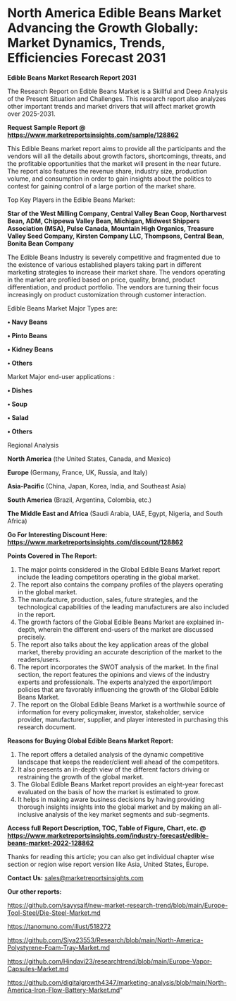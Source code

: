 # North America Edible Beans Market Advancing the Growth Globally: Market Dynamics, Trends, Efficiencies Forecast 2031

<strong>Edible Beans Market Research Report 2031</strong>

The Research Report on Edible Beans Market is a Skillful and Deep Analysis of the Present Situation and Challenges. This research report also analyzes other important trends and market drivers that will affect market growth over 2025-2031.

<strong>Request Sample Report @ <a href=https://www.marketreportsinsights.com/sample/128862>https://www.marketreportsinsights.com/sample/128862</a></strong>

This Edible Beans market report aims to provide all the participants and the vendors will all the details about growth factors, shortcomings, threats, and the profitable opportunities that the market will present in the near future. The report also features the revenue share, industry size, production volume, and consumption in order to gain insights about the politics to contest for gaining control of a large portion of the market share.

Top Key Players in the Edible Beans Market:

<strong>Star of the West Milling Company, Central Valley Bean Coop, Northarvest Bean, ADM, Chippewa Valley Bean, Michigan, Midwest Shippers Association (MSA), Pulse Canada, Mountain High Organics, Treasure Valley Seed Company, Kirsten Company LLC, Thompsons, Central Bean, Bonita Bean Company</strong>

The Edible Beans Industry is severely competitive and fragmented due to the existence of various established players taking part in different marketing strategies to increase their market share. The vendors operating in the market are profiled based on price, quality, brand, product differentiation, and product portfolio. The vendors are turning their focus increasingly on product customization through customer interaction.

Edible Beans Market Major Types are:

<strong>• Navy Beans

• Pinto Beans

• Kidney Beans

• Others</strong>

Market Major end-user applications :

<strong>• Dishes

• Soup

• Salad

• Others</strong>

Regional Analysis

</u><strong><b>North America</b></strong> (the United States, Canada, and Mexico)

<strong><b>Europe </b></strong>(Germany, France, UK, Russia, and Italy)

<strong><b>Asia-Pacific</b></strong> (China, Japan, Korea, India, and Southeast Asia)

<strong><b>South America</b></strong> (Brazil, Argentina, Colombia, etc.)

<strong><b>The Middle East and Africa</b></strong> (Saudi Arabia, UAE, Egypt, Nigeria, and South Africa)

<strong>Go For Interesting Discount Here: <a href=https://www.marketreportsinsights.com/discount/128862>https://www.marketreportsinsights.com/discount/128862</a></strong>

<strong>Points Covered in The Report:</strong>
<ol>
  <li>The major points considered in the Global Edible Beans Market report include the leading competitors operating in the global market.</li>
  <li>The report also contains the company profiles of the players operating in the global market.</li>
  <li>The manufacture, production, sales, future strategies, and the technological capabilities of the leading manufacturers are also included in the report.</li>
  <li>The growth factors of the Global Edible Beans Market are explained in-depth, wherein the different end-users of the market are discussed precisely.</li>
  <li>The report also talks about the key application areas of the global market, thereby providing an accurate description of the market to the readers/users.</li>
  <li>The report incorporates the SWOT analysis of the market. In the final section, the report features the opinions and views of the industry experts and professionals. The experts analyzed the export/import policies that are favorably influencing the growth of the Global Edible Beans Market.</li>
  <li>The report on the Global Edible Beans Market is a worthwhile source of information for every policymaker, investor, stakeholder, service provider, manufacturer, supplier, and player interested in purchasing this research document.</li>
</ol>
<strong>Reasons for Buying Global Edible Beans Market Report:</strong>

<ol>
  <li>The report offers a detailed analysis of the dynamic competitive landscape that keeps the reader/client well ahead of the competitors.</li>
  <li>It also presents an in-depth view of the different factors driving or restraining the growth of the global market.</li>
  <li>The Global Edible Beans Market report provides an eight-year forecast evaluated on the basis of how the market is estimated to grow.</li>
  <li>It helps in making aware business decisions by having providing thorough insights insights into the global market and by making an all-inclusive analysis of the key market segments and sub-segments.</li>
</ol>
<strong>Access full Report Description, TOC, Table of Figure, Chart, etc. @ <a href=https://www.marketreportsinsights.com/industry-forecast/edible-beans-market-2022-128862>https://www.marketreportsinsights.com/industry-forecast/edible-beans-market-2022-128862</a></strong>


Thanks for reading this article; you can also get individual chapter wise section or region wise report version like Asia, United States, Europe.

<strong>Contact Us:</strong>
sales@marketreportsinsights.com

<strong>Our other reports:</strong>

<a href=https://github.com/sayysaif/new-market-research-trend/blob/main/Europe-Tool-Steel/Die-Steel-Market.md>https://github.com/sayysaif/new-market-research-trend/blob/main/Europe-Tool-Steel/Die-Steel-Market.md</a>

<a href=https://tanomuno.com/illust/518272>https://tanomuno.com/illust/518272</a>

<a href=https://github.com/Siya23553/Research/blob/main/North-America-Polystyrene-Foam-Tray-Market.md>https://github.com/Siya23553/Research/blob/main/North-America-Polystyrene-Foam-Tray-Market.md</a>

<a href=https://github.com/Hindavi23/researchtrend/blob/main/Europe-Vapor-Capsules-Market.md>https://github.com/Hindavi23/researchtrend/blob/main/Europe-Vapor-Capsules-Market.md</a>

<a href=https://github.com/digitalgrowth4347/marketing-analysis/blob/main/North-America-Iron-Flow-Battery-Market.md>https://github.com/digitalgrowth4347/marketing-analysis/blob/main/North-America-Iron-Flow-Battery-Market.md</a>"
